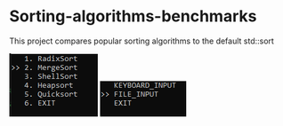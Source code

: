 # Sorting-algorithms-benchmarks
This project compares popular sorting algorithms to the default std::sort

![image1](https://raw.githubusercontent.com/chiftea/Sorting-algorithms-benchmarks/main/show1.PNG)
![image2](https://raw.githubusercontent.com/chiftea/Sorting-algorithms-benchmarks/main/show2.PNG)
